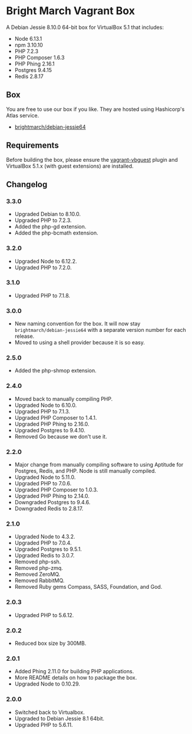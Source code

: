 # Bright March Vagrant Box
A Debian Jessie 8.10.0 64-bit box for VirtualBox 5.1 that includes:

* Node 6.13.1
* npm 3.10.10
* PHP 7.2.3
* PHP Composer 1.6.3
* PHP Phing 2.16.1
* Postgres 9.4.15
* Redis 2.8.17

## Box
You are free to use our box if you like. They are hosted using Hashicorp's Atlas service.

* [brightmarch/debian-jessie64](https://atlas.hashicorp.com/brightmarch/boxes/debian-jessie64)

## Requirements
Before building the box, please ensure the [vagrant-vbguest](https://github.com/dotless-de/vagrant-vbguest) plugin and VirtualBox 5.1.x (with guest extensions) are installed.

## Changelog

### 3.3.0
* Upgraded Debian to 8.10.0.
* Upgraded PHP to 7.2.3.
* Added the php-gd extension.
* Added the php-bcmath extension.

### 3.2.0
* Upgraded Node to 6.12.2.
* Upgraded PHP to 7.2.0.

### 3.1.0
* Upgraded PHP to 7.1.8.

### 3.0.0
* New naming convention for the box. It will now stay `brightmarch/debian-jessie64` with a separate version number for each release.
* Moved to using a shell provider because it is so easy.

### 2.5.0
* Added the php-shmop extension.

### 2.4.0
* Moved back to manually compiling PHP.
* Upgraded Node to 6.10.0.
* Upgraded PHP to 7.1.3.
* Upgraded PHP Composer to 1.4.1.
* Upgraded PHP Phing to 2.16.0.
* Upgraded Postgres to 9.4.10.
* Removed Go because we don't use it.

### 2.2.0
* Major change from manually compiling software to using Aptitude for Postgres, Redis, and PHP. Node is still manually compiled.
* Upgraded Node to 5.11.0.
* Upgraded PHP to 7.0.6.
* Upgraded PHP Composer to 1.0.3.
* Upgraded PHP Phing to 2.14.0.
* Downgraded Postgres to 9.4.6.
* Downgraded Redis to 2.8.17.

### 2.1.0
* Upgraded Node to 4.3.2.
* Upgraded PHP to 7.0.4.
* Upgraded Postgres to 9.5.1.
* Upgraded Redis to 3.0.7.
* Removed php-ssh.
* Removed php-zmq.
* Removed ZeroMQ.
* Removed RabbitMQ.
* Removed Ruby gems Compass, SASS, Foundation, and God.

### 2.0.3
* Upgraded PHP to 5.6.12.

### 2.0.2
* Reduced box size by 300MB.

### 2.0.1
* Added Phing 2.11.0 for building PHP applications.
* More README details on how to package the box.
* Upgraded Node to 0.10.29.

### 2.0.0
* Switched back to Virtualbox.
* Upgraded to Debian Jessie 8.1 64bit.
* Upgraded PHP to 5.6.11.
